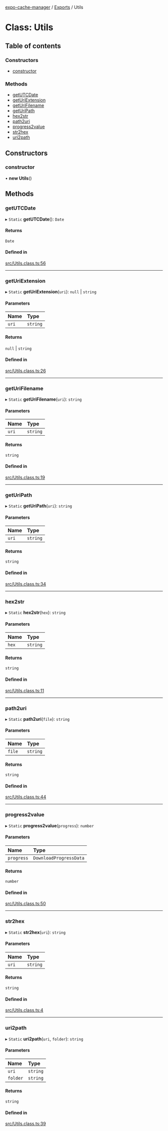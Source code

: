 [expo-cache-manager](../README.md) / [Exports](../modules.md) / Utils

# Class: Utils

## Table of contents

### Constructors

- [constructor](Utils.md#constructor)

### Methods

- [getUTCDate](Utils.md#getutcdate)
- [getUriExtension](Utils.md#geturiextension)
- [getUriFilename](Utils.md#geturifilename)
- [getUriPath](Utils.md#geturipath)
- [hex2str](Utils.md#hex2str)
- [path2uri](Utils.md#path2uri)
- [progress2value](Utils.md#progress2value)
- [str2hex](Utils.md#str2hex)
- [uri2path](Utils.md#uri2path)

## Constructors

### constructor

• **new Utils**()

## Methods

### getUTCDate

▸ `Static` **getUTCDate**(): `Date`

#### Returns

`Date`

#### Defined in

[src/Utils.class.ts:56](https://github.com/WhidRubeld/expo-file-system-manager/blob/e03872b/src/Utils.class.ts#L56)

___

### getUriExtension

▸ `Static` **getUriExtension**(`uri`): ``null`` \| `string`

#### Parameters

| Name | Type |
| :------ | :------ |
| `uri` | `string` |

#### Returns

``null`` \| `string`

#### Defined in

[src/Utils.class.ts:26](https://github.com/WhidRubeld/expo-file-system-manager/blob/e03872b/src/Utils.class.ts#L26)

___

### getUriFilename

▸ `Static` **getUriFilename**(`uri`): `string`

#### Parameters

| Name | Type |
| :------ | :------ |
| `uri` | `string` |

#### Returns

`string`

#### Defined in

[src/Utils.class.ts:19](https://github.com/WhidRubeld/expo-file-system-manager/blob/e03872b/src/Utils.class.ts#L19)

___

### getUriPath

▸ `Static` **getUriPath**(`uri`): `string`

#### Parameters

| Name | Type |
| :------ | :------ |
| `uri` | `string` |

#### Returns

`string`

#### Defined in

[src/Utils.class.ts:34](https://github.com/WhidRubeld/expo-file-system-manager/blob/e03872b/src/Utils.class.ts#L34)

___

### hex2str

▸ `Static` **hex2str**(`hex`): `string`

#### Parameters

| Name | Type |
| :------ | :------ |
| `hex` | `string` |

#### Returns

`string`

#### Defined in

[src/Utils.class.ts:11](https://github.com/WhidRubeld/expo-file-system-manager/blob/e03872b/src/Utils.class.ts#L11)

___

### path2uri

▸ `Static` **path2uri**(`file`): `string`

#### Parameters

| Name | Type |
| :------ | :------ |
| `file` | `string` |

#### Returns

`string`

#### Defined in

[src/Utils.class.ts:44](https://github.com/WhidRubeld/expo-file-system-manager/blob/e03872b/src/Utils.class.ts#L44)

___

### progress2value

▸ `Static` **progress2value**(`progress`): `number`

#### Parameters

| Name | Type |
| :------ | :------ |
| `progress` | `DownloadProgressData` |

#### Returns

`number`

#### Defined in

[src/Utils.class.ts:50](https://github.com/WhidRubeld/expo-file-system-manager/blob/e03872b/src/Utils.class.ts#L50)

___

### str2hex

▸ `Static` **str2hex**(`uri`): `string`

#### Parameters

| Name | Type |
| :------ | :------ |
| `uri` | `string` |

#### Returns

`string`

#### Defined in

[src/Utils.class.ts:4](https://github.com/WhidRubeld/expo-file-system-manager/blob/e03872b/src/Utils.class.ts#L4)

___

### uri2path

▸ `Static` **uri2path**(`uri`, `folder`): `string`

#### Parameters

| Name | Type |
| :------ | :------ |
| `uri` | `string` |
| `folder` | `string` |

#### Returns

`string`

#### Defined in

[src/Utils.class.ts:39](https://github.com/WhidRubeld/expo-file-system-manager/blob/e03872b/src/Utils.class.ts#L39)
